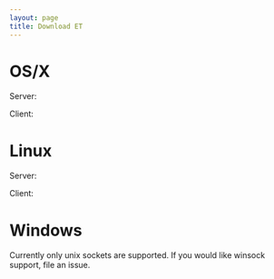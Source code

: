 ```yaml
---
layout: page
title: Download ET
---
```


# OS/X

Server:

Client:

# Linux

Server:

Client:

# Windows

Currently only unix sockets are supported.  If you would like winsock
support, file an issue.
